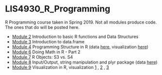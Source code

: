 # LIS4930_R_Programming
R Programming course taken in Spring 2019.
Not all modules produce code. The ones that do will be posted here. 

* [Module 2](mod2.R) Introduction to basic R functions and Data Structures
* [Module 3](mod3.R) Introduction to data.frame
* [Module 4](mod4.R) Programming Structure in R (data [here](hospital_patient_data.csv), visualization [here](/images/hospital_boxplot_decision.jpeg))
* [Module 6](mod6.R) Doing Math in R - Part 2
* [Module 7](mod7.R) R Objects: S3 vs. S4
* [Module 8](mod8.R) Input/Output, string manipulation and plyr package (data [here](Assignment_6_Dataset.txt))
* [Module 9](mod9.R) Visualization in R, visualization [1](/images/mod9_basicPlot.jpeg) , [2](/images/mod9_latticePlot.jpeg) , [3](/images/mod9_ggplotPlot.jpeg)
